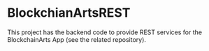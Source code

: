 # BlockchianArtsREST

This project has the backend code to provide REST services for the BlockchainArts App (see the related repository). 
